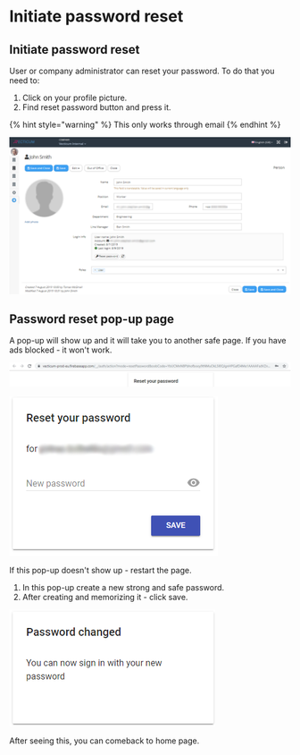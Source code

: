 # Initiate password reset

## Initiate password reset

User or company administrator can reset your password. To do that you need to:

1. Click on your profile picture.
2. Find reset password button and press it.

{% hint style="warning" %}
This only works through email
{% endhint %}

![](<../../.gitbook/assets/Administrator view.png>)

## Password reset pop-up page

A pop-up will show up and it will take you to another safe page. If you have ads blocked - it won't work.

![Generated link](../../.gitbook/assets/Link.PNG)

![](<../../.gitbook/assets/Save new pass.png>)

If this pop-up doesn't  show up - restart the page.

1. In this pop-up create a new strong and safe password.
2. After creating and memorizing it - click save.

![Password changed](../../.gitbook/assets/reseted.PNG)

After seeing this, you can comeback to home page.
